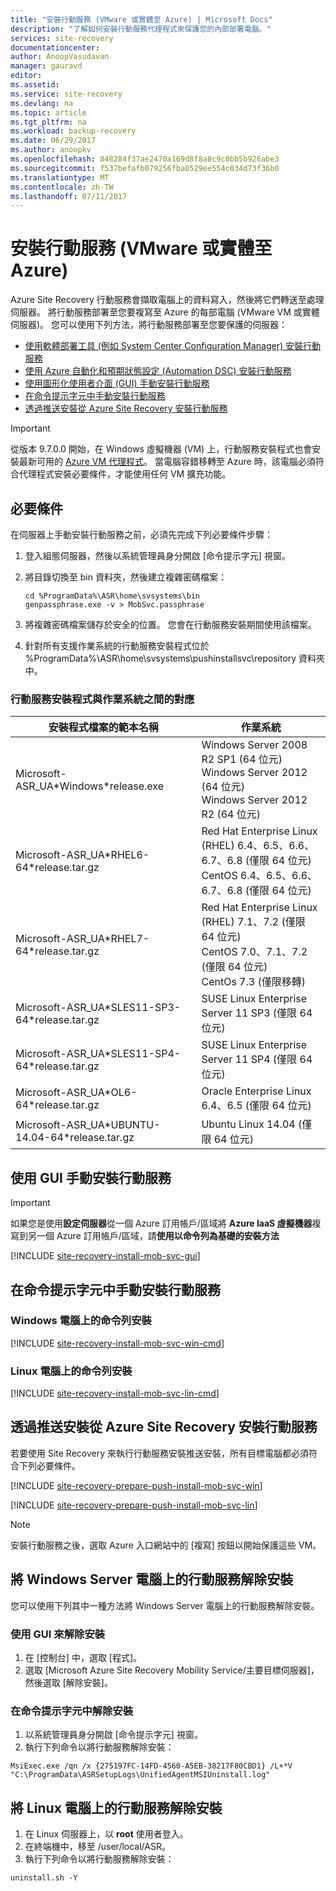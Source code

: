 ```yaml
---
title: "安裝行動服務 (VMware 或實體至 Azure) | Microsoft Docs"
description: "了解如何安裝行動服務代理程式來保護您的內部部署電腦。"
services: site-recovery
documentationcenter: 
author: AnoopVasudavan
manager: gauravd
editor: 
ms.assetid: 
ms.service: site-recovery
ms.devlang: na
ms.topic: article
ms.tgt_pltfrm: na
ms.workload: backup-recovery
ms.date: 06/29/2017
ms.author: anoopkv
ms.openlocfilehash: 848284f37ae2470a169d8f8a8c9c0bb5b926abe3
ms.sourcegitcommit: f537befafb079256fba0529ee554c034d73f36b0
ms.translationtype: MT
ms.contentlocale: zh-TW
ms.lasthandoff: 07/11/2017
---
```

# <a name="install-mobility-service-vmware-or-physical-to-azure"></a>安裝行動服務 (VMware 或實體至 Azure)
Azure Site Recovery 行動服務會擷取電腦上的資料寫入，然後將它們轉送至處理伺服器。 將行動服務部署至您要複寫至 Azure 的每部電腦 (VMware VM 或實體伺服器)。 您可以使用下列方法，將行動服務部署至您要保護的伺服器：


* [使用軟體部署工具 (例如 System Center Configuration Manager) 安裝行動服務](site-recovery-install-mobility-service-using-sccm.md)
* [使用 Azure 自動化和預期狀態設定 (Automation DSC) 安裝行動服務](site-recovery-automate-mobility-service-install.md)
* [使用圖形化使用者介面 (GUI) 手動安裝行動服務](site-recovery-vmware-to-azure-install-mob-svc.md#install-mobility-service-manually-by-using-the-gui)
* [在命令提示字元中手動安裝行動服務](site-recovery-vmware-to-azure-install-mob-svc.md#install-mobility-service-manually-at-a-command-prompt)
* [透過推送安裝從 Azure Site Recovery 安裝行動服務](site-recovery-vmware-to-azure-install-mob-svc.md#install-mobility-service-by-push-installation-from-azure-site-recovery)


>[!IMPORTANT]
> 從版本 9.7.0.0 開始，在 Windows 虛擬機器 (VM) 上，行動服務安裝程式也會安裝最新可用的 [Azure VM 代理程式](../virtual-machines/windows/extensions-features.md#azure-vm-agent)。 當電腦容錯移轉至 Azure 時，該電腦必須符合代理程式安裝必要條件，才能使用任何 VM 擴充功能。

## <a name="prerequisites"></a>必要條件
在伺服器上手動安裝行動服務之前，必須先完成下列必要條件步驟：
1. 登入組態伺服器，然後以系統管理員身分開啟 [命令提示字元] 視窗。
2. 將目錄切換至 bin 資料夾，然後建立複雜密碼檔案：

    ```
    cd %ProgramData%\ASR\home\svsystems\bin
    genpassphrase.exe -v > MobSvc.passphrase
    ```
3. 將複雜密碼檔案儲存於安全的位置。 您會在行動服務安裝期間使用該檔案。
4. 針對所有支援作業系統的行動服務安裝程式位於 %ProgramData%\ASR\home\svsystems\pushinstallsvc\repository 資料夾中。

### <a name="mobility-service-installer-to-operating-system-mapping"></a>行動服務安裝程式與作業系統之間的對應

| 安裝程式檔案的範本名稱| 作業系統 |
|---|--|
|Microsoft-ASR\_UA\*Windows\*release.exe | Windows Server 2008 R2 SP1 (64 位元) </br> Windows Server 2012 (64 位元) </br> Windows Server 2012 R2 (64 位元) |
|Microsoft-ASR\_UA\*RHEL6-64*release.tar.gz| Red Hat Enterprise Linux (RHEL) 6.4、6.5、6.6、6.7、6.8 (僅限 64 位元) </br> CentOS 6.4、6.5、6.6、6.7、6.8 (僅限 64 位元) |
|Microsoft-ASR\_UA\*RHEL7-64\*release.tar.gz | Red Hat Enterprise Linux (RHEL) 7.1、7.2 (僅限 64 位元) </br> CentOS 7.0、7.1、7.2 (僅限 64 位元)</br> CentOs 7.3 (僅限移轉) |
|Microsoft-ASR\_UA\*SLES11-SP3-64\*release.tar.gz| SUSE Linux Enterprise Server 11 SP3 (僅限 64 位元)|
|Microsoft-ASR\_UA\*SLES11-SP4-64\*release.tar.gz| SUSE Linux Enterprise Server 11 SP4 (僅限 64 位元)|
|Microsoft-ASR\_UA\*OL6-64\*release.tar.gz | Oracle Enterprise Linux 6.4、6.5 (僅限 64 位元)|
|Microsoft-ASR\_UA\*UBUNTU-14.04-64\*release.tar.gz | Ubuntu Linux 14.04 (僅限 64 位元)|


## <a name="install-mobility-service-manually-by-using-the-gui"></a>使用 GUI 手動安裝行動服務

>[!IMPORTANT]
> 如果您是使用**設定伺服器**從一個 Azure 訂用帳戶/區域將 **Azure IaaS 虛擬機器**複寫到另一個 Azure 訂用帳戶/區域，請**使用以命令列為基礎的安裝方法**

[!INCLUDE [site-recovery-install-mob-svc-gui](../../includes/site-recovery-install-mob-svc-gui.md)]

## <a name="install-mobility-service-manually-at-a-command-prompt"></a>在命令提示字元中手動安裝行動服務

### <a name="command-line-installation-on-a-windows-computer"></a>Windows 電腦上的命令列安裝
[!INCLUDE [site-recovery-install-mob-svc-win-cmd](../../includes/site-recovery-install-mob-svc-win-cmd.md)]

### <a name="command-line-installation-on-a-linux-computer"></a>Linux 電腦上的命令列安裝
[!INCLUDE [site-recovery-install-mob-svc-lin-cmd](../../includes/site-recovery-install-mob-svc-lin-cmd.md)]


## <a name="install-mobility-service-by-push-installation-from-azure-site-recovery"></a>透過推送安裝從 Azure Site Recovery 安裝行動服務
若要使用 Site Recovery 來執行行動服務安裝推送安裝，所有目標電腦都必須符合下列必要條件。

[!INCLUDE [site-recovery-prepare-push-install-mob-svc-win](../../includes/site-recovery-prepare-push-install-mob-svc-win.md)]

[!INCLUDE [site-recovery-prepare-push-install-mob-svc-lin](../../includes/site-recovery-prepare-push-install-mob-svc-lin.md)]


> [!NOTE]
安裝行動服務之後，選取 Azure 入口網站中的 [複寫] 按鈕以開始保護這些 VM。

## <a name="uninstall-mobility-service-on-a-windows-server-computer"></a>將 Windows Server 電腦上的行動服務解除安裝
您可以使用下列其中一種方法將 Windows Server 電腦上的行動服務解除安裝。

### <a name="uninstall-by-using-the-gui"></a>使用 GUI 來解除安裝
1. 在 [控制台] 中，選取 [程式]。
2. 選取 [Microsoft Azure Site Recovery Mobility Service/主要目標伺服器]，然後選取 [解除安裝]。

### <a name="uninstall-at-a-command-prompt"></a>在命令提示字元中解除安裝
1. 以系統管理員身分開啟 [命令提示字元] 視窗。
2. 執行下列命令以將行動服務解除安裝：

```
MsiExec.exe /qn /x {275197FC-14FD-4560-A5EB-38217F80CBD1} /L+*V "C:\ProgramData\ASRSetupLogs\UnifiedAgentMSIUninstall.log"
```

## <a name="uninstall-mobility-service-on-a-linux-computer"></a>將 Linux 電腦上的行動服務解除安裝
1. 在 Linux 伺服器上，以 **root** 使用者登入。
2. 在終端機中，移至 /user/local/ASR。
3. 執行下列命令以將行動服務解除安裝：

```
uninstall.sh -Y
```
